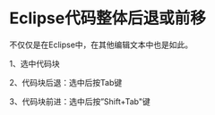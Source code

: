 # Eclipse代码整体后退或前移
不仅仅是在Eclipse中，在其他编辑文本中也是如此。  

1、选中代码块  

2、代码块后退：选中后按Tab键  

3、代码块前进：选中后按”Shift+Tab"键  